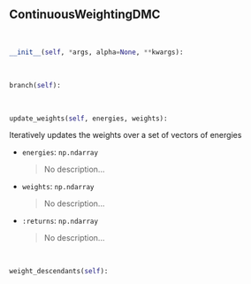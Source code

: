 ## <a id="RynDMC.ContinuousWeightingDMC.ContinuousWeightingDMC">ContinuousWeightingDMC</a>


<a id="RynDMC.ContinuousWeightingDMC.ContinuousWeightingDMC.__init__">&nbsp;</a>
```python
__init__(self, *args, alpha=None, **kwargs): 
```

<a id="RynDMC.ContinuousWeightingDMC.ContinuousWeightingDMC.branch">&nbsp;</a>
```python
branch(self): 
```

<a id="RynDMC.ContinuousWeightingDMC.ContinuousWeightingDMC.update_weights">&nbsp;</a>
```python
update_weights(self, energies, weights): 
```
Iteratively updates the weights over a set of vectors of energies
- `energies`: `np.ndarray`
    >No description...
- `weights`: `np.ndarray`
    >No description...
- `:returns`: `np.ndarray`
    >No description...

<a id="RynDMC.ContinuousWeightingDMC.ContinuousWeightingDMC.weight_descendants">&nbsp;</a>
```python
weight_descendants(self): 
```

